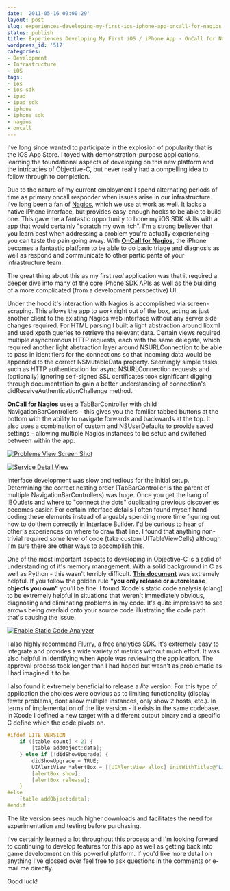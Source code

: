 ```yaml
---
date: '2011-05-16 09:00:29'
layout: post
slug: experiences-developing-my-first-ios-iphone-app-oncall-for-nagios
status: publish
title: Experiences Developing My First iOS / iPhone App - OnCall for Nagios
wordpress_id: '517'
categories:
- Development
- Infrastructure
- iOS
tags:
- ios
- ios sdk
- ipad
- ipad sdk
- iphone
- iphone sdk
- nagios
- oncall
---
```


I've long since wanted to participate in the explosion of popularity that is the iOS App Store.  I toyed with demonstration-purpose applications, learning the foundational aspects of developing on this new platform and the intricacies of Objective-C, but never really had a compelling idea to follow through to completion.

Due to the nature of my current employment I spend alternating periods of time as primary oncall responder when issues arise in our infrastructure.  I've long been a fan of [Nagios](http://www.nagios.org/), which we use at work as well.  It lacks a native iPhone interface, but provides easy-enough hooks to be able to build one.  This gave me a fantastic opportunity to hone my iOS SDK skills with a app that would certainly "scratch my own itch".  I'm a strong believer that you learn best when addressing a problem you're actually experiencing - you can taste the pain going away.  With **[OnCall for Nagios](http://bit.ly/nagiosss)**, the iPhone becomes a fantastic platform to be able to do basic triage and diagnosis as well as respond and communicate to other participants of your infrastructure team.

The great thing about this as my first _real_ application was that it required a deeper dive into many of the core iPhone SDK APIs as well as the building of a more complicated (from a development perspective) UI.

Under the hood it's interaction with Nagios is accomplished via screen-scraping.  This allows the app to work right out of the box, acting as just another client to the existing Nagios web interface without any server side changes required.  For HTML parsing I built a light abstraction around libxml and used xpath queries to retrieve the relevant data.  Certain views required multiple asynchronous HTTP requests, each with the same delegate, which required another light abstraction layer around NSURLConnection to be able to pass in identifiers for the connections so that incoming data would be appended to the correct NSMutableData property.  Seemingly simple tasks such as HTTP authentication for async NSURLConnection requests and (optionally) ignoring self-signed SSL certificates took significant digging through documentation to gain a better understanding of connection's didReceiveAuthenticationChallenge method.

**[OnCall for Nagios](http://bit.ly/nagiosss)** uses a TabBarController with child NavigationBarControllers - this gives you the familiar tabbed buttons at the bottom with the ability to navigate forwards and backwards at the top.  It also uses a combination of custom and NSUserDefaults to provide saved settings - allowing multiple Nagios instances to be setup and switched between within the app.  







[![Problems View Screen Shot](http://blog.perplexedlabs.com/wp-content/uploads/2011/05/sshot4.png)](http://blog.perplexedlabs.com/wp-content/uploads/2011/05/sshot4.png)






[![Service Detail View](http://blog.perplexedlabs.com/wp-content/uploads/2011/05/sshot5.png)](http://blog.perplexedlabs.com/wp-content/uploads/2011/05/sshot5.png)










Interface development was slow and tedious for the initial setup.  Determining the correct nesting order (TabBarController is the parent of multiple NavigationBarControllers) was huge.  Once you get the hang of IBOutlets and where to "connect the dots" duplicating previous discoveries becomes easier.  For certain interface details I often found myself hand-coding these elements instead of arguably spending more time figuring out how to do them correctly in Interface Builder.  I'd be curious to hear of other's experiences on where to draw that line.  I found that anything non-trivial required some level of code (take custom UITableViewCells) although I'm sure there are other ways to accomplish this.

One of the most important aspects to developing in Objective-C is a solid of understanding of it's memory management.  With a solid background in C as well as Python - this wasn't terribly difficult.  **[This document](http://developer.apple.com/library/ios/#documentation/Cocoa/Conceptual/MemoryMgmt/MemoryMgmt.html)** was extremely helpful.  If you follow the golden rule **"you only release or autorelease objects you own"** you'll be fine.  I found Xcode's static code analysis (clang) to be extremely helpful in situations that weren't immediately obvious, diagnosing and eliminating problems in my code.  It's quite impressive to see arrows being overlaid onto your source code illustrating the code path that's causing the issue.

[![Enable Static Code Analyzer](http://blog.perplexedlabs.com/wp-content/uploads/2011/05/clang3.png)](http://blog.perplexedlabs.com/wp-content/uploads/2011/05/clang3.png)

I also highly recommend [Flurry](http://www.flurry.com), a free analytics SDK.  It's extremely easy to integrate and provides a wide variety of metrics without much effort.  It was also helpful in identifying when Apple was reviewing the application.  The approval process took longer than I had hoped but wasn't as problematic as I had imagined it to be.

I also found it extremely beneficial to release a _lite_ version.  For this type of application the choices were obvious as to limiting functionality (display fewer problems, dont allow multiple instances, only show 2 hosts, etc.).  In terms of implementation of the lite version - it exists in the same codebase.  In Xcode I defined a new target with a different output binary and a specific C define which the code pivots on.

```c
#ifdef LITE_VERSION
    if ([table count] < 2) {    
        [table addObject:data];
    } else if (!didShowUpgrade) {
        didShowUpgrade = TRUE;
        UIAlertView *alertBox = [[UIAlertView alloc] initWithTitle:@"Lite Version" message:@"The lite version only displays 2 problems, consider upgrading!" delegate:self cancelButtonTitle:@"Ok" otherButtonTitles:nil];
        [alertBox show];
        [alertBox release];
    }
#else
    [table addObject:data];
#endif
```

The lite version sees much higher downloads and facilitates the need for experimentation and testing before purchasing.

I've certainly learned a lot throughout this process and I'm looking forward to continuing to develop features for this app as well as getting back into game development on this powerful platform.  If you'd like more detail on anything I've glossed over feel free to ask questions in the comments or e-mail me directly.

Good luck!

